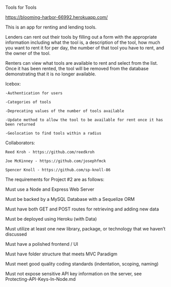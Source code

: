 Tools for Tools

https://blooming-harbor-66992.herokuapp.com/

This is an app for renting and lending tools.  

Lenders can rent out their tools by filling out a form with the appropriate information including what the tool is, a description of the tool, how much you want to rent it for per day, the number of that tool you have to rent, and the owner of the tool.

Renters can view what tools are available to rent and select from the list.  Once it has been rented, the tool will be removed from the database demonstrating that it is no longer available.

Icebox:

    -Authentication for users

    -Categories of tools

    -Deprecating values of the number of tools available

    -Update method to allow the tool to be available for rent once it has been returned

    -Geolocation to find tools within a radius

Collaborators:

    Reed Kroh - https://github.com/reedkroh

    Joe McKinney - https://github.com/josephfmck

    Spencer Knoll - https://github.com/sp-knoll-86






The requirements for Project #2 are as follows:

Must use a Node and Express Web Server

Must be backed by a MySQL Database with a Sequelize ORM

Must have both GET and POST routes for retrieving and adding new data

Must be deployed using Heroku (with Data)

Must utilize at least one new library, package, or technology that we haven’t discussed

Must have a polished frontend / UI

Must have folder structure that meets MVC Paradigm

Must meet good quality coding standards (indentation, scoping, naming)

Must not expose sensitive API key information on the server, see Protecting-API-Keys-In-Node.md
